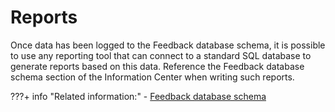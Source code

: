 # Reports

Once data has been logged to the Feedback database schema, it is possible to use any reporting tool that can connect to a standard SQL database to generate reports based on this data. Reference the Feedback database schema section of the Information Center when writing such reports.


???+ info "Related information:"
    - [Feedback database schema](../feedback_db_schema/pzn_feedback_db_schema.md)

